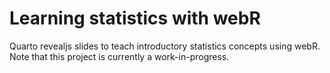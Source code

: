 # Learning statistics with webR

Quarto revealjs slides to teach introductory statistics concepts using webR. Note that this project is currently a work-in-progress.